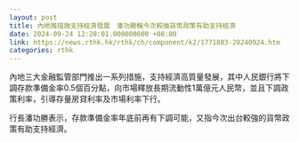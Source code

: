 ```yaml
---
layout: post
title: 內地推措施支持經濟發展　潘功勝稱今次較強貨幣政策有助支持經濟
date: 2024-09-24 12:28:01.000000000 +08:00
link: https://news.rthk.hk/rthk/ch/component/k2/1771803-20240924.htm
categories: rthk
---
```


內地三大金融監管部門推出一系列措施，支持經濟高質量發展，其中人民銀行將下調存款準備金率0.5個百分點，向市場釋放長期流動性1萬億元人民幣，並且下調政策利率，引導存量房貸利率及市場利率下行。

行長潘功勝表示，存款準備金率年底前再有下調可能，又指今次出台較強的貨幣政策有助支持經濟。
